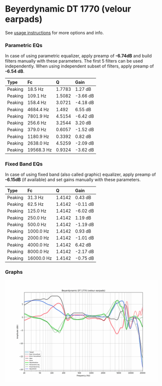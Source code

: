 # Beyerdynamic DT 1770 (velour earpads)
See [usage instructions](https://github.com/jaakkopasanen/AutoEq#usage) for more options and info.

### Parametric EQs
In case of using parametric equalizer, apply preamp of **-6.74dB** and build filters manually
with these parameters. The first 5 filters can be used independently.
When using independent subset of filters, apply preamp of **-6.54 dB**.

| Type    | Fc         |      Q | Gain     |
|:--------|:-----------|:-------|:---------|
| Peaking | 18.5 Hz    | 1.7783 | 1.27 dB  |
| Peaking | 109.1 Hz   | 1.5082 | -3.66 dB |
| Peaking | 158.4 Hz   | 3.0721 | -4.18 dB |
| Peaking | 4684.4 Hz  | 1.492  | 6.55 dB  |
| Peaking | 7801.9 Hz  | 4.5154 | -6.42 dB |
| Peaking | 256.6 Hz   | 3.2544 | 3.20 dB  |
| Peaking | 379.0 Hz   | 0.6057 | -1.52 dB |
| Peaking | 1180.9 Hz  | 0.3392 | 0.82 dB  |
| Peaking | 2638.0 Hz  | 4.5259 | -2.09 dB |
| Peaking | 19568.3 Hz | 0.9324 | -3.62 dB |

### Fixed Band EQs
In case of using fixed band (also called graphic) equalizer, apply preamp of **-6.15dB**
(if available) and set gains manually with these parameters.

| Type    | Fc         |      Q | Gain     |
|:--------|:-----------|:-------|:---------|
| Peaking | 31.3 Hz    | 1.4142 | 0.43 dB  |
| Peaking | 62.5 Hz    | 1.4142 | -0.11 dB |
| Peaking | 125.0 Hz   | 1.4142 | -6.02 dB |
| Peaking | 250.0 Hz   | 1.4142 | 1.19 dB  |
| Peaking | 500.0 Hz   | 1.4142 | -1.19 dB |
| Peaking | 1000.0 Hz  | 1.4142 | 0.93 dB  |
| Peaking | 2000.0 Hz  | 1.4142 | -1.01 dB |
| Peaking | 4000.0 Hz  | 1.4142 | 6.42 dB  |
| Peaking | 8000.0 Hz  | 1.4142 | -2.17 dB |
| Peaking | 16000.0 Hz | 1.4142 | -0.75 dB |

### Graphs
![](./Beyerdynamic%20DT%201770%20(velour%20earpads).png)